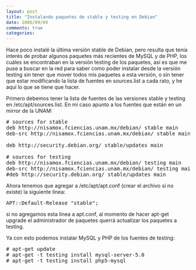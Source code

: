 ```yaml
---
layout: post
title: "Instalando paquetes de stable y testing en Debian"
date: 2006/09/09
comments: true
categories: 
---
```


Hace poco instalé la última versión stable de Debian, pero resulta que tenía interés de probar algunos paquetes más recientes de MySQL y de PHP, los cuáles se encontraban en la versión testing de los paquetes, así es que me puse a buscar en la red para saber como poder instalar desde la versión testing sin tener que mover todos mis paquetes a esta versión, o sin tener que estar modificando la lista de fuentes en sources.list a cada rato, y he aquí lo que se tiene que hacer.

Primero debemos tener la lista de fuentes de las versiones stable y testing en /etc/apt/sources.list. En mi caso apunto a los fuentes que están en un mirror de la UNAM:
<pre lang="bash"># sources for stable
deb http://nisamox.fciencias.unam.mx/debian/ stable main
deb-src http://nisamox.fciencias.unam.mx/debian/ stable main

deb http://security.debian.org/ stable/updates main

# sources for testing
deb http://nisamox.fciencias.unam.mx/debian/ testing main
deb-src http://nisamox.fciencias.unam.mx/debian/ testing main
#deb http://security.debian.org/ stable/updates main</pre>
Ahora tenemos que agregar a /etc/apt/apt.conf (crear el archivo si no existe) la siguiente línea:
<pre lang="bash">APT::Default-Release "stable";</pre>
si no agregamos esta línea a apt.conf, al momento de hacer apt-get upgrade el administrador de paquetes querrá actualizar los paquetes a testing.

Ya con esto podemos instalar MySQL y PHP de los fuentes de testing:
<pre># apt-get update
# apt-get -t testing install mysql-server-5.0
# apt-get -t testing install php5-mysql</pre>
